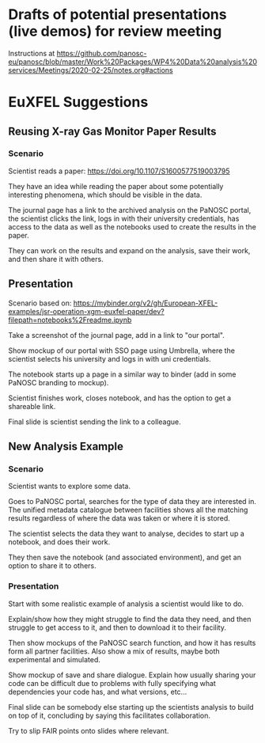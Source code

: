 # Drafts of potential presentations (live demos) for review meeting

Instructions at https://github.com/panosc-eu/panosc/blob/master/Work%20Packages/WP4%20Data%20analysis%20services/Meetings/2020-02-25/notes.org#actions

# EuXFEL Suggestions

## Reusing X-ray Gas Monitor Paper Results

### Scenario

Scientist reads a paper: https://doi.org/10.1107/S1600577519003795

They have an idea while reading the paper about some potentially interesting phenomena, which should be visible in the data.

The journal page has a link to the archived analysis on the PaNOSC portal, the scientist clicks the link, logs in with their university credentials, has access to the data as well as the notebooks used to create the results in the paper.

They can work on the results and expand on the analysis, save their work, and then share it with others.

## Presentation

Scenario based on: https://mybinder.org/v2/gh/European-XFEL-examples/jsr-operation-xgm-euxfel-paper/dev?filepath=notebooks%2Freadme.ipynb

Take a screenshot of the journal page, add in a link to "our portal".

Show mockup of our portal with SSO page using Umbrella, where the scientist selects his university and logs in with uni credentials.

The notebook starts up a page in a similar way to binder (add in some PaNOSC branding to mockup).

Scientist finishes work, closes notebook, and has the option to get a shareable link.

Final slide is scientist sending the link to a colleague.


## New Analysis Example

### Scenario

Scientist wants to explore some data.

Goes to PaNOSC portal, searches for the type of data they are interested in. The unified metadata catalogue between facilities shows all the matching results regardless of where the data was taken or where it is stored.

The scientist selects the data they want to analyse, decides to start up a notebook, and does their work.

They then save the notebook (and associated environment), and get an option to share it to others.

### Presentation

Start with some realistic example of analysis a scientist would like to do.

Explain/show how they might struggle to find the data they need, and then struggle to get access to it, and then to download it to their facility.

Then show mockups of the PaNOSC search function, and how it has results form all partner facilities. Also show a mix of results, maybe both experimental and simulated.

Show mockup of save and share dialogue. Explain how usually sharing your code can be difficult due to problems with fully specifying what dependencies your code has, and what versions, etc...

Final slide can be somebody else starting up the scientists analysis to build on top of it, concluding by saying this facilitates collaboration.

Try to slip FAIR points onto slides where relevant.
